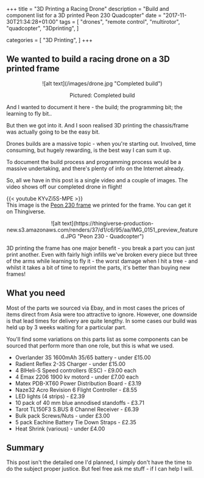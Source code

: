 +++
title = "3D Printing a Racing Drone"
description = "Build and component list for a 3D printed Peon 230 Quadcopter"
date = "2017-11-30T21:34:28+01:00"
tags = [
	"drones",
	"remote control",
	"multirotor",
	"quadcopter",
	"3Dprinting",
]

categories = [
	"3D Printing",
]
+++

## We wanted to build a racing drone on a 3D printed frame

<center>
![alt text](/images/drone.jpg "Completed build")

Pictured: Completed build
</center>

And I wanted to document it here - the build; the programming bit; the learning to fly bit..

But then we got into it. And I soon realised 3D printing the chassis/frame was actually going to be the easy bit.

Drones builds are a massive topic - when you're starting out. Involved, time consuming, but hugely rewarding, is the best way I can sum it up. 

To document the build process and programming process would be a massive undertaking, and there's plenty of info on the Internet already.

So, all we have in this post is a single video and a couple of images. The video shows off our completed drone in flight! 

{{< youtube KYvZi5S-MPE >}}
<br/>
This image is the [Peon 230 frame](https://www.thingiverse.com/thing:629338) we printed for the frame. You can get it on Thingiverse.

<center>
![alt text](https://thingiverse-production-new.s3.amazonaws.com/renders/37/d1/c6/95/aa/IMG_0151_preview_featured.JPG "Peon 230 - Quadcopter")
</center>

3D printing the frame has one major benefit - you break a part you can just print another. Even with fairly high infills we've broken every piece but three of the arms while learning to fly it - the worst damage when I hit a tree - and whilst it takes a bit of time to reprint the parts, it's better than buying new frames! 

## What you need

Most of the parts we sourced via Ebay, and in most cases the prices of items direct from Asia were too attractive to ignore. However, one downside is that lead times for delivery are quite lengthy. In some cases our build was held up by 3 weeks waiting for a particular part.

You'll find some variations on this parts list as some components can be sourced that perform more than one role, but this is what we used.

- Overlander 3S 1600mAh 35/65 battery - under £15.00
- Radient Reflex 2-3S Charger - under £15.00
- 4 BlHeli-S Speed controllers (ESC) - £9.00 each
- 4 Emax 2206 1900 kv motord - under £7.00 each
- Matex PDB-XT60 Power Distribution Board - £3.19
- Naze32 Acro Revision 6 Flight Controller - £8.55
- LED lights (4 strips) - £2.39
- 10 pack of 40 mm blue annodised standoffs - £3.71
- Tarot TL150F3 S.BUS 8 Channel Receiver - £6.39
- Bulk pack Screws/Nuts -  under £3.00
- 5 pack Eachine Battery Tie Down Straps - £2.35
- Heat Shrink (various) - under £4.00

## Summary

This post isn't the detailed one I'd planned, I simply don't have the time to do the subject proper justice. But feel free ask me stuff - if I can help I will. 
